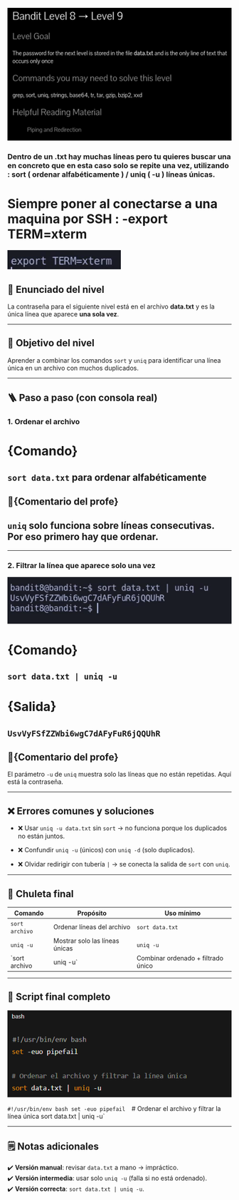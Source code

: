 ![Bandit Image](../../Imagenes/level-8-9-1.png)
### Dentro de un .txt hay muchas líneas pero tu quieres buscar una en concreto que en esta caso solo se repite una vez, utilizando : sort ( ordenar alfabéticamente ) / uniq ( -u ) líneas únicas.



# Siempre poner al conectarse a una maquina por SSH : -export TERM=xterm
![Bandit Image](../../Imagenes/bandit-banner.png)



## 📄 Enunciado del nivel

La contraseña para el siguiente nivel está en el archivo **data.txt** y es la única línea que aparece **una sola vez**.

---

## 🔎 Objetivo del nivel

Aprender a combinar los comandos `sort` y `uniq` para identificar una línea única en un archivo con muchos duplicados.

---

## 🪜 Paso a paso (con consola real)

### 1. Ordenar el archivo

# {Comando}

## `sort data.txt` para ordenar alfabéticamente 

## 💬{Comentario del profe}  

## `uniq` solo funciona sobre líneas consecutivas. Por eso primero hay que ordenar.

---

### 2. Filtrar la línea que aparece solo una vez

![Bandit Image](../../Imagenes/level-8-9-3.png)

# {Comando}

## `sort data.txt | uniq -u`

# {Salida}

## `UsvVyFSfZZWbi6wgC7dAFyFuR6jQQUhR`

## 💬{Comentario del profe}  

El parámetro `-u` de `uniq` muestra solo las líneas que no están repetidas. Aquí está la contraseña.

---

## ❌ Errores comunes y soluciones

- ❌ Usar `uniq -u data.txt` sin `sort` → no funciona porque los duplicados no están juntos.
    
- ❌ Confundir `uniq -u` (únicos) con `uniq -d` (solo duplicados).
    
- ❌ Olvidar redirigir con tubería `|` →  se conecta la salida de `sort` con `uniq`.
    

---

## 🧾 Chuleta final

|Comando|Propósito|Uso mínimo|
|---|---|---|
|`sort archivo`|Ordenar líneas del archivo|`sort data.txt`|
|`uniq -u`|Mostrar solo las líneas únicas|`uniq -u`|
|`sort archivo|uniq -u`|Combinar ordenado + filtrado único|

---

## 🧩 Script final completo

![Bandit Image](../../Imagenes/level-8-9-4.png)

`#!/usr/bin/env bash set -euo pipefail 
`# Ordenar el archivo y filtrar la línea única sort data.txt | uniq -u`

---

## 🗒️ Notas adicionales

✔️ **Versión manual**: revisar `data.txt` a mano → impráctico.  
✔️ **Versión intermedia**: usar solo `uniq -u` (falla si no está ordenado).  
✔️ **Versión correcta**: `sort data.txt | uniq -u`.


